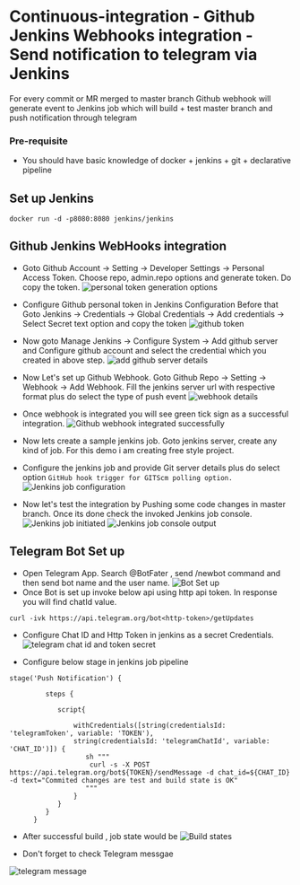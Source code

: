 # Continuous-integration - Github Jenkins Webhooks integration - Send notification to telegram via Jenkins
For every commit or MR merged to master branch Github webhook will generate event to Jenkins job which will build + test master branch 
and push notification through telegram

### Pre-requisite 
* You should have basic knowledge of docker + jenkins + git + declarative pipeline

## Set up Jenkins
```
docker run -d -p8080:8080 jenkins/jenkins
```

## Github Jenkins WebHooks integration

* Goto Github Account -> Setting -> Developer Settings -> Personal Access Token. Choose repo, admin.repo options and generate token. Do copy the token.
![personal token generation options](images/personal-token-generation-options.png)

* Configure Github personal token in Jenkins Configuration Before that Goto Jenkins -> Credentials -> Global Credentials -> Add credentials -> Select Secret text option and copy the token 
![github token](images/github-token.png)

* Now goto Manage Jenkins -> Configure System -> Add github server and Configure github account and select the credential which you created in above step.
![add github server details ](images/add-github-server.png)

* Now Let's set up Github Webhook. Goto Github Repo -> Setting -> Webhook -> Add Webhook. Fill the jenkins server url with respective format plus do select the type of push event
![webhook details](images/webhook-details.png)

* Once webhook is integrated you will see green tick sign as a successful integration.
![Github webhook integrated successfully](images/github-webhook-added-success.png)
  
  
* Now lets create a sample jenkins job. Goto jenkins server, create any kind of job. For this demo i am creating free style project.

* Configure the jenkins job and provide Git server details plus do select option `GitHub hook trigger for GITScm polling option.`
![Jenkins job configuration](images/jenkins-job-configuration.png)

* Now let's test the integration by Pushing some code changes in master branch. Once its done check the invoked Jenkins job console.
![Jenkins job initiated](images/jenkins-job-initiated.png)
![Jenkins job console output](images/jenkins-job-success-details.png)

 
## Telegram Bot Set up
* Open Telegram App. Search @BotFater , send /newbot command and then send bot name and the user name.
![Bot Set up](images/bot-setup.jpeg)
* Once Bot is set up invoke below api using http api token. In response you will find chatId value.
```
curl -ivk https://api.telegram.org/bot<http-token>/getUpdates
``` 
* Configure Chat ID and Http Token in jenkins as a secret Credentials.
![telegram chat id and token secret](images/telegram_chat_id_token_secret.png)

* Configure below stage in jenkins job pipeline
```
stage('Push Notification') {

         steps {

            script{

                withCredentials([string(credentialsId: 'telegramToken', variable: 'TOKEN'),
                string(credentialsId: 'telegramChatId', variable: 'CHAT_ID')]) {
                   sh """
                    curl -s -X POST https://api.telegram.org/bot${TOKEN}/sendMessage -d chat_id=${CHAT_ID} -d text="Commited changes are test and build state is OK"
                   """
                }
            }
         }
      }
```
* After successful build , job state would be
![Build states](images/Build-states.png)

* Don't forget to check Telegram messgae

![telegram message](images/telegram-message.jpeg)
